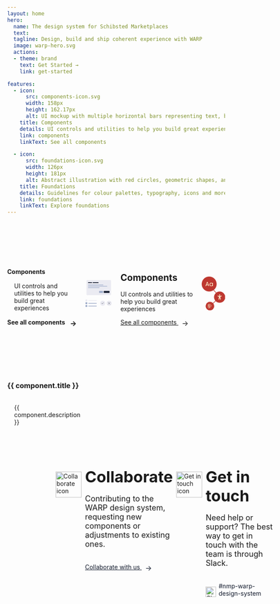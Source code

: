 ```yaml
---
layout: home
hero:
  name: The design system for Schibsted Marketplaces
  text:
  tagline: Design, build and ship coherent experience with WARP
  image: warp-hero.svg
  actions:
  - theme: brand
    text: Get Started →
    link: get-started

features:
  - icon:
      src: components-icon.svg
      width: 158px
      height: 162.17px
      alt: UI mockup with multiple horizontal bars representing text, buttons and icons, alongside small colored squares and circular icons at the bottom with one indicating a checkmark and another showing a double-arrow icon.
    title: Components
    details: UI controls and utilities to help you build great experiences
    link: components
    linkText: See all components

  - icon:
      src: foundations-icon.svg
      width: 126px
      height: 181px
      alt: Abstract illustration with red circles, geometric shapes, and stylized figures.
    title: Foundations
    details: Guidelines for colour palettes, typography, icons and more.
    link: foundations
    linkText: Explore foundations
---
```


<script setup>
const baseUrl = import.meta.env.BASE_URL
const componentData = [
  {
    title: 'CSS classes',
    href: 'foundations/styling/web/unocss',
    image: {src: 'css-classes-card.svg', alt: 'A paper with two curly braces.'},
    description: 'Explore how to use pre-defined utility-first CSS classes'
  },
  {
    title: 'Icons',
    href: 'components/icons',
    image: {src: 'icons-card.svg', alt: 'Three talk bubbles that are smiling and have closed eyes'},
    description: 'Browse our library of UI icons'
  },
  {
    title: 'Colors',
    href: 'foundations/styling/web/background-color#quick-reference',
    image: {src: 'colors-card.svg', alt: 'Two abstract shapes in grey and black colors, one bigger than the other'},
    description: 'Get quick access to predefined color palettes for backgrounds, text and border'
  },
  {
    title: 'Tokens',
    href: 'foundations/tokens',
    image: {src: 'tokens-card.svg', alt: 'Two abstract shapes in grey and black colors, one bigger than the other'},
    description: 'Discover design tokens for managing color, typography, and spacing'
  }
]
</script>

<cards class="cards cols2to1">
  <card class="card type2">
    <div>
      <h2 class="card-title vp-font-size-2">Components</h2>
      <p class="card-description">UI controls and utilities to help you build great experiences</p>
      <a class="card-link" href="components">See all components <span class="vpi-arrow-right link-text-icon"></span></a>
    </div>
    <div>
      <svg width="158" height="163" viewBox="0 0 158 163" fill="none" xmlns="http://www.w3.org/2000/svg">
        <rect x="6" width="148" height="91.3438" rx="4.625" fill="var(--vp-c-svg4, #EBEBF2)"/>
        <rect x="15.25" y="13.875" width="24.2812" height="4.625" rx="2.3125" fill="var(--vp-c-svg2, #131B2D )"/>
        <rect x="43" y="13.875" width="35.8438" height="4.625" rx="2.3125" fill="var(--vp-c-svg2, #131B2D )"/>
        <rect x="15.25" y="27.75" width="92.5" height="3.46875" rx="1.73438" fill="var(--vp-c-svg3,#9EACC9)"/>
        <rect x="15.25" y="35.8438" width="115.625" height="3.46875" rx="1.73438" fill="var(--vp-c-svg3, #9EACC9 )"/>
        <rect x="15.25" y="43.9375" width="69.375" height="3.46875" rx="1.73438" fill="var(--vp-c-svg3, #9EACC9 )"/>
        <rect x="110.062" y="65.9062" width="34.6875" height="11.5625" rx="2.3125" fill="var(--vp-c-svg2, #131B2D )"/>
        <rect x="82.3125" y="65.9062" width="23.125" height="11.5625" rx="2.3125" fill="var(--vp-c-svg3, #9EACC9 )"/>
        <rect y="117.172" width="11" height="11" rx="2" fill="var(--vp-c-svg4, #EBEBF2)"/>
        <rect x="17" y="120.672" width="51" height="4" rx="2" fill="var(--vp-c-svg4, #EBEBF2)"/>
        <rect y="134.172" width="11" height="11" rx="2" fill="var(--vp-c-svg3, #9EACC9 )"/>
        <rect x="17" y="137.672" width="51" height="4" rx="2" fill="var(--vp-c-svg3, #9EACC9 )"/>
        <rect y="151.172" width="11" height="11" rx="2" fill="var(--vp-c-svg3, #9EACC9 )"/>
        <rect x="17" y="154.672" width="51" height="4" rx="2" fill="var(--vp-c-svg3, #9EACC9 )"/>
        <rect x="88" y="124.172" width="31.3471" height="31.3469" rx="15.6735" fill="var(--vp-c-svg4, #EBEBF2)"/>
        <path d="M97.3469 138.961L101.701 143.315L108.667 135.478" stroke="var(--vp-c-svg2, #131B2D )" stroke-width="1.30613" stroke-linecap="round" stroke-linejoin="round"/>
        <rect x="126.653" y="124.172" width="31.3471" height="31.3469" rx="15.6735" fill="var(--vp-c-svg4, #EBEBF2)"/>
        <path d="M148.204 133.968L136.449 145.723" stroke="var(--vp-c-svg2, #131B2D )" stroke-width="1.30613" stroke-linecap="round" stroke-linejoin="round"/>
        <path d="M136.449 133.968L148.204 145.723" stroke="var(--vp-c-svg2, #131B2D )" stroke-width="1.30613" stroke-linecap="round" stroke-linejoin="round"/>
      </svg>
    </div>
  </card>
  <card class="card type2">
    <div>
      <h2>Components</h2>
      <p>UI controls and utilities to help you build great experiences</p>
      <a href="components">See all components <span class="vpi-arrow-right link-text-icon"></span></a>
    </div>
    <div>
      <svg width="126" height="181" viewBox="0 0 126 181" fill="none" xmlns="http://www.w3.org/2000/svg">
        <rect width="80" height="80" rx="40" fill="#BE3830"/>
        <path d="M34.7321 46.0099H24.9621L23.1623 50.9913H20.077L28.1759 28.7195H31.5504L39.6171 50.9913H36.5319L34.7321 46.0099ZM33.8965 43.6317L29.8471 32.319L25.7976 43.6317H33.8965Z" fill="#FFFBD5"/>
        <path d="M42.0541 42.1212C42.0541 40.3214 42.4184 38.7466 43.1468 37.3968C43.8753 36.0256 44.8716 34.965 46.1357 34.2151C47.4212 33.4652 48.846 33.0903 50.4101 33.0903C51.9527 33.0903 53.2918 33.4224 54.4274 34.0866C55.5629 34.7508 56.4092 35.5864 56.9663 36.5934V33.3795H59.923V50.9913H56.9663V47.7132C56.3878 48.7417 55.5201 49.5987 54.3631 50.2843C53.2275 50.9485 51.8992 51.2806 50.3779 51.2806C48.8139 51.2806 47.3998 50.8949 46.1357 50.1236C44.8716 49.3523 43.8753 48.2703 43.1468 46.8776C42.4184 45.485 42.0541 43.8995 42.0541 42.1212ZM56.9663 42.1533C56.9663 40.8249 56.6985 39.6679 56.1628 38.6824C55.6272 37.6968 54.8987 36.9469 53.9774 36.4327C53.0776 35.897 52.0813 35.6292 50.9886 35.6292C49.8959 35.6292 48.8996 35.8863 47.9997 36.4005C47.0998 36.9148 46.3821 37.6646 45.8464 38.6502C45.3108 39.6358 45.043 40.7928 45.043 42.1212C45.043 43.471 45.3108 44.6494 45.8464 45.6564C46.3821 46.642 47.0998 47.4026 47.9997 47.9382C48.8996 48.4524 49.8959 48.7095 50.9886 48.7095C52.0813 48.7095 53.0776 48.4524 53.9774 47.9382C54.8987 47.4026 55.6272 46.642 56.1628 45.6564C56.6985 44.6494 56.9663 43.4817 56.9663 42.1533Z" fill="#FFFBD5"/>
        <rect x="21" y="135" width="46" height="46" rx="23" fill="#BE3830"/>
        <path d="M40.025 148.062H36.05C35.3182 148.062 34.725 148.656 34.725 149.388V166.613C34.725 167.344 35.3182 167.938 36.05 167.938H40.025C40.7568 167.938 41.35 167.344 41.35 166.613V149.388C41.35 148.656 40.7568 148.062 40.025 148.062Z" stroke="#FFFBD5" stroke-width="1.325" stroke-linecap="round" stroke-linejoin="round"/>
        <path d="M43.7924 148.163L47.4662 149.68C47.627 149.746 47.7732 149.844 47.8964 149.967C48.0196 150.09 48.1173 150.236 48.1841 150.396C48.2509 150.557 48.2853 150.729 48.2855 150.903C48.2857 151.077 48.2516 151.25 48.1852 151.41L41.35 166.613" stroke="#FFFBD5" stroke-width="1.325" stroke-linecap="round" stroke-linejoin="round"/>
        <path d="M50.2547 152.515L52.9303 155.454C53.0474 155.583 53.138 155.733 53.197 155.897C53.2559 156.061 53.282 156.235 53.2738 156.408C53.2656 156.582 53.2232 156.753 53.1492 156.91C53.0751 157.068 52.9707 157.209 52.842 157.326L41.1943 167.235" stroke="#FFFBD5" stroke-width="1.325" stroke-linecap="round" stroke-linejoin="round"/>
        <path d="M34.725 152.037H41.35" stroke="#FFFBD5" stroke-width="1.325" stroke-linecap="round" stroke-linejoin="round"/>
        <path d="M34.725 156.013H41.35" stroke="#FFFBD5" stroke-width="1.325" stroke-linecap="round" stroke-linejoin="round"/>
        <path d="M34.725 159.988H41.35" stroke="#FFFBD5" stroke-width="1.325" stroke-linecap="round" stroke-linejoin="round"/>
        <rect x="66" y="80" width="60" height="60" rx="30" fill="#BE3830"/>
        <path d="M96.0006 102.125C96.6063 102.125 97.1984 101.945 97.702 101.609C98.2057 101.272 98.5982 100.794 98.83 100.234C99.0618 99.6749 99.1224 99.0591 99.0043 98.465C98.8861 97.871 98.5944 97.3253 98.1661 96.897C97.7378 96.4687 97.1921 96.177 96.5981 96.0588C96.004 95.9407 95.3882 96.0013 94.8286 96.2331C94.269 96.4649 93.7907 96.8574 93.4542 97.3611C93.1177 97.8647 92.9381 98.4568 92.9381 99.0625C92.939 99.8745 93.2619 100.653 93.8361 101.227C94.4102 101.801 95.1887 102.124 96.0006 102.125Z" fill="#FFFBD5"/>
        <path d="M86.3751 102.169L86.3997 102.175L86.4226 102.182C86.4773 102.198 86.532 102.214 86.5867 102.231C87.6044 102.53 92.5438 103.922 96.0236 103.922C99.2572 103.922 103.75 102.719 105.187 102.31C105.33 102.255 105.476 102.208 105.625 102.169C106.664 101.896 107.375 102.951 107.375 103.916C107.375 104.871 106.516 105.326 105.649 105.653V105.668L100.442 107.295C99.9097 107.499 99.7675 107.707 99.698 107.887C99.4722 108.467 99.6526 109.613 99.7166 110.014L100.034 112.475L101.794 122.11C101.8 122.136 101.805 122.163 101.809 122.19L101.822 122.26C101.948 123.143 101.3 124 100.072 124C98.9997 124 98.5266 123.26 98.3215 122.253C98.3215 122.253 96.7903 113.636 96.0247 113.636C95.259 113.636 93.6819 122.253 93.6819 122.253C93.4768 123.26 93.0037 124 91.9319 124C90.7003 124 90.0517 123.139 90.1819 122.253C90.1933 122.178 90.207 122.103 90.2234 122.031L92.0079 112.476L92.3245 110.015C92.5537 108.581 92.3694 108.108 92.307 107.997C92.3053 107.994 92.3039 107.991 92.3026 107.989C92.2436 107.879 91.9745 107.634 91.3467 107.399L86.4642 105.692C86.4342 105.684 86.4046 105.674 86.3756 105.663C85.5006 105.335 84.6256 104.881 84.6256 103.917C84.6256 102.953 85.336 101.896 86.3751 102.169Z" fill="#FFFBD5"/>
        <line x1="61.1099" y1="68.991" x2="81.1099" y2="90.991" stroke="#BE3830" stroke-width="3"/>
        <line x1="57.0196" y1="145.865" x2="79.0196" y2="126.865" stroke="#BE3830" stroke-width="3"/>
      </svg>
    </div>
  </card>
</cards>


<cards class="cards cols4to1">
  <card v-for="component in componentData" :key="component.title" class="card type1">
    <h3 class="card-title custom-heading">
      <a :href="component.href" class="card-link">{{ component.title }}</a>
    </h3>
    <img class="card-image" :src="component.image.src" :alt="component.image.alt"/>
    <p class="card-description">{{ component.description }}</p>
  </card>
</cards>

<div class="banner-container">
  <div class="banner-content-wrapper">
    <div class="banner-icon-column">
      <img src="/collaborate-icon.svg" alt="Collaborate icon" class="banner-icon"/>
    </div>

  <div class="banner-column">
    <h2 class="banner-title">Collaborate</h2>
    <p class="banner-content">Contributing to the WARP design system, requesting new components or adjustments to existing ones.</p>
    <a :href="`${baseUrl}collaborate/request-new-component`" class="banner-link collaborate">
      Collaborate with us
      <span class="vpi-arrow-right link-text-icon"></span>
    </a>
  </div>


  <div class="banner-icon-column">
      <img src="/get-in-touch-icon.svg" alt="Get in touch icon" class="banner-icon"/>
   </div>

   <div class="banner-column">
      <h2 class="banner-title">Get in touch</h2>
      <p class="banner-content">Need help or support? The best way to get in touch with the team is through Slack.</p>
      <div class="slack-section">
        <img src="/slack-icon.svg" alt="Slack icon" width="24px" class="slack-icon"/>
        <a href="https://sch-chat.slack.com/archives/C04P0GYTHPV" target="_blank" class="banner-link">#nmp-warp-design-system</a>
      </div>
    </div>
  </div>
</div>

<style scoped>
/* Cards styling */
.cards {
  margin-top: 40px;
  display: grid;
  grid-template-columns: 1fr;
  gap: 20px;
}

@media (min-width: 640px) {
  .cards.cols4to1{
    grid-template-columns: repeat(4, 1fr);
  }
  .cards.cols2to1{
    grid-template-columns: repeat(2, 1fr);
  }
}
/* Title setups, these should probably live in custom.css if we wanna reuse these */
 .vp-font-size-1 {
  font-size: var(--vp-font-size-1);
  line-height: var(--vp-line-height-1);
}

 .vp-font-size-2 {
  font-size: var(--vp-font-size-2);
  line-height: var(--vp-line-height-2);
}
.vp-font-size-3 {
  font-size: var(--vp-font-size-3);
  line-height: var(--vp-line-height-3);
}
.vp-font-size-4 {
  font-size: var(--vp-font-size-4);
  line-height: var(--vp-line-height-4);
}
.card{
  display: flex;
  position: relative;
}
.card.type1 {
  flex-direction: column;
}
.card.type2{
  flex-direction: row;
  background-color: var(--vp-c-bg-soft);
  justify-content: space-between;
  align-items: center;
  min-height: 280px;
  gap: 20px;
}

.card-title {
  position: static;
}
/* need to override the h2 coming from md styling */
h2.card-title {
  border-top: 0;
}
.card-link {
  color: var(--vp-c-brand);
  text-decoration: none;
  font-weight: bold;
  display: block;
}

.card-link::before {
  content: "";
  position: absolute;
  top: 0;
  right: 0;
  bottom: 0;
  left: 0;
}

.card-image {
  order: -1;
}

.card-description {
  margin: 16px;
}

/* Banner styling */
.vp-doc.container .banner-container {
  width: 100vw;
  margin-left: calc(50% - 50vw);
  margin-right: calc(50% - 50vw);
  padding: 0 23px;
}


.banner-container {
  background-color: var(--vp-c-bg-soft);
}

.banner-content-wrapper {
  display: grid;
  grid-template-columns: 1fr;
  margin-top: 40px;
  padding-bottom: 40px;
  width: 100%;
  gap: 8px;
  align-items: start;
}

@media (min-width: 640px) {
  .banner-content-wrapper {
    padding: 40px 20px;
    grid-template-columns: .25fr 1.75fr .25fr 1.75fr;
  }
}

@media (min-width: 960px) {
  .banner-content-wrapper {
    padding: 40px 112px;
  }
}

@media (min-width: 1600px) {
  .banner-content-wrapper {
    padding: 40px 213px;
  }
}

@media (min-width: 1800px) {
  .banner-content-wrapper {
    padding: 40px 335px;
  }
}

.banner-column {
  display: flex;
  flex-direction: column;
  justify-content: center;
}

.banner-icon-column {
  margin-top: 40px;
  display: flex;
  justify-content: center;
  align-items: center;
}

@media (min-width: 640px) {
  .banner-icon-column {
    margin-top: 10px;
  }
}

.banner-icon {
  width: 60px;
  height: 60px;
}

.banner-title {
  margin: 0;
  border-top: none;
  font-size: 36px;
  font-weight: 700;
}

.banner-content {
  font-size: 18px;
}

@media (min-width: 960px) {
  .banner-content {
    max-width: 40ch;
  }
}

.vp-doc p {
  margin-top: 6px;
}

.VPHome{
  margin-bottom: 0px !important;
  outline: 1px dashed red;
}


.vpi-arrow-right::after {
  content: '→';
  font-size: 16px;
  margin-left: 8px;
  vertical-align: middle;
  display: inline-block;
}

.banner-link {
  margin-top: 16px;
  text-decoration: none;
  color: #131B2D;
}

.banner-link.collaborate {
  text-decoration: underline;
}

.banner-link:hover {
  text-decoration: underline;
}

.slack-section {
  display: flex;
  align-items: center;
}

.slack-icon {
  margin-right: 6px;
  align-self: flex-end;
}
</style>

